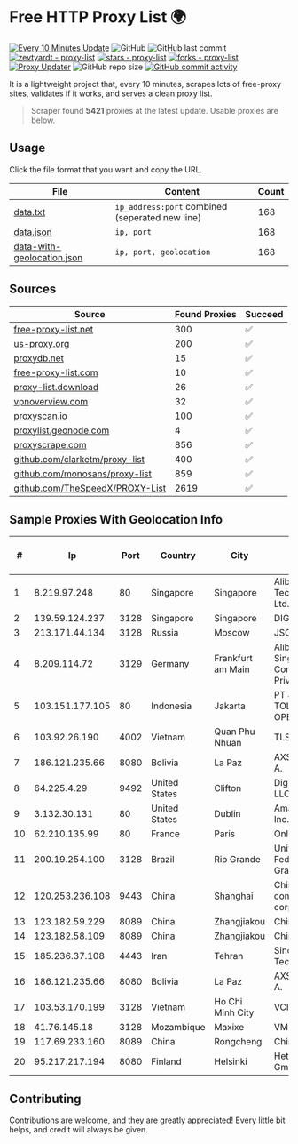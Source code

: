 
# Free HTTP Proxy List 🌍

[![Every 10 Minutes Update](https://github.com/mertguvencli/http-proxy-list/actions/workflows/main.yml/badge.svg?branch=main)](https://github.com/mertguvencli/http-proxy-list/actions/workflows/main.yml)
![GitHub](https://img.shields.io/github/license/mertguvencli/http-proxy-list)
![GitHub last commit](https://img.shields.io/github/last-commit/mertguvencli/http-proxy-list)
[![zevtyardt - proxy-list](https://img.shields.io/static/v1?label=zevtyardt&message=proxy-list&color=blue&logo=github)](https://github.com/zevtyardt/proxy-list "Go to GitHub repo")
[![stars - proxy-list](https://img.shields.io/github/stars/zevtyardt/proxy-list?style=social)](https://github.com/zevtyardt/proxy-list)
[![forks - proxy-list](https://img.shields.io/github/forks/zevtyardt/proxy-list?style=social)](https://github.com/zevtyardt/proxy-list)
[![Proxy Updater](https://github.com/zevtyardt/proxy-list/workflows/Proxy%20Updater/badge.svg)](https://github.com/zevtyardt/proxy-list/actions?query=workflow:"Proxy+Updater")
![GitHub repo size](https://img.shields.io/github/repo-size/zevtyardt/proxy-list)
[![GitHub commit activity](https://img.shields.io/github/commit-activity/m/zevtyardt/proxy-list?logo=commits)](https://github.com/zevtyardt/proxy-list/commits/main)

It is a lightweight project that, every 10 minutes, scrapes lots of free-proxy sites, validates if it works, and serves a clean proxy list.

> Scraper found **5421** proxies at the latest update. Usable proxies are below.

## Usage

Click the file format that you want and copy the URL.

|File|Content|Count|
|----|-------|-----|
|[data.txt](https://raw.githubusercontent.com/mertguvencli/http-proxy-list/main/proxy-list/data.txt)|`ip_address:port` combined (seperated new line)|168|
|[data.json](https://raw.githubusercontent.com/mertguvencli/http-proxy-list/main/proxy-list/data.json)|`ip, port`|168|
|[data-with-geolocation.json](https://raw.githubusercontent.com/mertguvencli/http-proxy-list/main/proxy-list/data-with-geolocation.json)|`ip, port, geolocation`|168|

## Sources

|Source|Found Proxies|Succeed|
|------|-------------|-------|
|[free-proxy-list.net](https://free-proxy-list.net)|300|✅|
|[us-proxy.org](https://www.us-proxy.org)|200|✅|
|[proxydb.net](http://proxydb.net)|15|✅|
|[free-proxy-list.com](https://free-proxy-list.com/?page=&port=&type%5B%5D=http&type%5B%5D=https&up_time=0&search=Search)|10|✅|
|[proxy-list.download](https://www.proxy-list.download/HTTP)|26|✅|
|[vpnoverview.com](https://vpnoverview.com/privacy/anonymous-browsing/free-proxy-servers)|32|✅|
|[proxyscan.io](https://www.proxyscan.io)|100|✅|
|[proxylist.geonode.com](https://proxylist.geonode.com/api/proxy-list?limit=300&page=1&sort_by=lastChecked&sort_type=desc&protocols=http,https)|4|✅|
|[proxyscrape.com](https://api.proxyscrape.com/v2/?request=displayproxies&protocol=http&timeout=10000&country=all&ssl=all&anonymity=all)|856|✅|
|[github.com/clarketm/proxy-list](https://raw.githubusercontent.com/clarketm/proxy-list/master/proxy-list-raw.txt)|400|✅|
|[github.com/monosans/proxy-list](https://raw.githubusercontent.com/monosans/proxy-list/main/proxies/http.txt)|859|✅|
|[github.com/TheSpeedX/PROXY-List](https://raw.githubusercontent.com/TheSpeedX/PROXY-List/master/http.txt)|2619|✅|


## Sample Proxies With Geolocation Info

|#|Ip|Port|Country|City|Internet Service Provider|
|-|--|----|-------|----|-------------------------|
|1|8.219.97.248|80|Singapore|Singapore|Alibaba (US) Technology Co., Ltd.|
|2|139.59.124.237|3128|Singapore|Singapore|DIGITALOCEAN|
|3|213.171.44.134|3128|Russia|Moscow|JSC Comcor|
|4|8.209.114.72|3129|Germany|Frankfurt am Main|Alibaba.com Singapore E-Commerce Private Limited|
|5|103.151.177.105|80|Indonesia|Jakarta|PT JASAMARGA TOLLROAD OPERATOR|
|6|103.92.26.190|4002|Vietnam|Quan Phu Nhuan|TLSOFT|
|7|186.121.235.66|8080|Bolivia|La Paz|AXS Bolivia S. A.|
|8|64.225.4.29|9492|United States|Clifton|DigitalOcean, LLC|
|9|3.132.30.131|80|United States|Dublin|Amazon.com, Inc.|
|10|62.210.135.99|80|France|Paris|Online S.A.S.|
|11|200.19.254.100|3128|Brazil|Rio Grande|Universidade Federal do Rio Grande do Sul|
|12|120.253.236.108|9443|China|Shanghai|China Mobile communications corporation|
|13|123.182.59.229|8089|China|Zhangjiakou|Chinanet|
|14|123.182.58.109|8089|China|Zhangjiakou|Chinanet|
|15|185.236.37.108|4443|Iran|Tehran|Sindad Network Technology Ltd.|
|16|186.121.235.66|8080|Bolivia|La Paz|AXS Bolivia S. A.|
|17|103.53.170.199|3128|Vietnam|Ho Chi Minh City|VCIC|
|18|41.76.145.18|3128|Mozambique|Maxixe|VM  S.A|
|19|117.69.233.160|8089|China|Rongcheng|Chinanet|
|20|95.217.217.194|8080|Finland|Helsinki|Hetzner Online GmbH|



## Contributing

Contributions are welcome, and they are greatly appreciated! Every
little bit helps, and credit will always be given.

